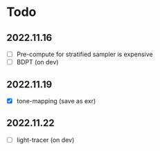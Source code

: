 # Todo
## 2022.11.16
- [ ] Pre-compute for stratified sampler is expensive 
- [ ] BDPT (on dev)

## 2022.11.19
- [x] tone-mapping (save as exr)

## 2022.11.22
- [ ] light-tracer (on dev)